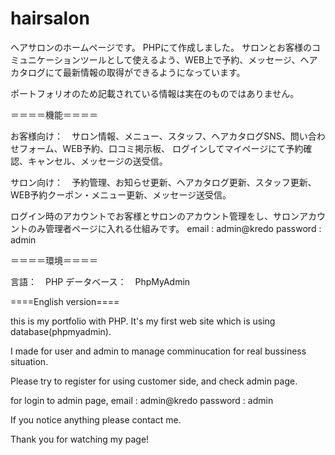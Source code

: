 # hairsalon

ヘアサロンのホームページです。
PHPにて作成しました。
サロンとお客様のコミュニケーションツールとして使えるよう、WEB上で予約、メッセージ、ヘアカタログにて最新情報の取得ができるようになっています。

ポートフォリオのため記載されている情報は実在のものではありません。


＝＝＝＝機能＝＝＝＝

お客様向け：　サロン情報、メニュー、スタッフ、ヘアカタログSNS、問い合わせフォーム、WEB予約、口コミ掲示板、
           ログインしてマイページにて予約確認、キャンセル、メッセージの送受信。
           
サロン向け：　予約管理、お知らせ更新、ヘアカタログ更新、スタッフ更新、WEB予約クーポン・メニュー更新、メッセージ送受信。

ログイン時のアカウントでお客様とサロンのアカウント管理をし、サロンアカウントのみ管理者ページに入れる仕組みです。
email : admin@kredo
password : admin

＝＝＝＝環境＝＝＝＝

言語：　PHP
データベース：　PhpMyAdmin






====English version====

this is my portfolio with PHP.
It's my first web site which is using database(phpmyadmin).

I made for user and admin to manage comminucation for real bussiness situation.

Please try to register for using customer side, and check admin page.

for login to admin page, 
  email : admin@kredo
  password : admin

If you notice anything please contact me.

Thank you for watching my page!

